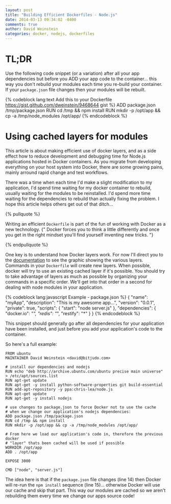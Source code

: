 ```yaml
---
layout: post
title: "Building Efficient Dockerfiles - Node.js"
date: 2014-03-13 09:34:02 -0400
comments: true
author: David Weinstein
categories: docker, nodejs, dockerfiles
---
```


TL;DR
====

Use the following code snippet (or a variation) after all your app dependencies
but before you ADD your app code to the container... this way you don't rebuild
your modules each time you re-build your container. If your `package.json` file
changes then your modules will be rebuilt.

{% codeblock lang:text Add this to your Dockerfile https://gist.github.com/dweinstein/9468644 gist %}
ADD package.json /tmp/package.json
RUN cd /tmp && npm install
RUN mkdir -p /opt/app && cp -a /tmp/node_modules /opt/app/
{% endcodeblock %}

Using cached layers for modules
===============================

This article is about making efficient use of docker layers, and as a side
effect how to reduce development and debugging time for Node.js applications
hosted in Docker containers. As you migrate from developing everything on your
host system into Docker, there are some growing pains, mainly arround rapid
change and test workflows.

<!-- more -->

There was a time when each time I'd make a slight modification to my
application, I'd spend time waiting for my docker container to rebuild, usually
waiting for the modules to be reinstalled.  I'd spend more time waiting for the
dependencies to rebuild than actually fixing the problem.  I hope this article
helps others get out of that ditch...

{% pullquote %}

Writing an efficient `Dockerfile` is part of the fun of working with Docker as a
new technology. {" Docker forces you to think a little differently and once you
get in the right mindset you'll find yourself inventing new tricks. "}

{% endpullquote %}

One key is to understand how Docker layers work. For now I'll direct you to the
[documentation](http://docs.docker.io/en/latest/terms/layer/) to see the
graphic showing the various layers. Commands in your `Dockerfile` will create
new layers. When possible, docker will try to use an existing cached layer if
it's possible. You should try to take advantage of layers as much as possible
by organizing your commands in a specific order. We'll get into that order in a
second for dealing with node modules in your application.

{% codeblock lang:javascript Example - package.json %} 
{
  "name": "myApp",
  "description": "This is my awesome app...",
  "version": "0.0.1",
  "private": true,
  "scripts": {
    "start": "node server.js"
  },
  "dependencies": {
    "docker.io": "*",
    "redis": "*",
    "restify": "*"
  }
}
{% endcodeblock %}

This snippet should generally go after all dependencies for your application
have been installed, and just before you add your application's code to the
container.

So here's a full example:

```
FROM ubuntu
MAINTAINER David Weinstein <david@bitjudo.com>

# install our dependencies and nodejs
RUN echo "deb http://archive.ubuntu.com/ubuntu precise main universe" > /etc/apt/sources.list
RUN apt-get update
RUN apt-get -y install python-software-properties git build-essential
RUN add-apt-repository -y ppa:chris-lea/node.js
RUN apt-get update
RUN apt-get -y install nodejs

# use changes to package.json to force Docker not to use the cache
# when we change our application's nodejs dependencies:
ADD package.json /tmp/package.json
RUN cd /tmp && npm install
RUN mkdir -p /opt/app && cp -a /tmp/node_modules /opt/app/

# From here we load our application's code in, therefore the previous docker
# "layer" thats been cached will be used if possible
WORKDIR /opt/app
ADD . /opt/app

EXPOSE 3000

CMD ["node", "server.js"]
```

The idea here is that if the `package.json` file changes (line 14) then Docker
will re-run the `npm install` sequence (line 15)... otherwise Docker will use
our cache and skip that part. This way our modules are cached so we aren't
rebuilding them every time we change our apps source code!


